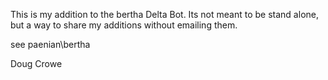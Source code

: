 This is my addition to the bertha Delta Bot. Its not meant to be stand alone, but a way to share my additions without emailing them. 

see paenian\bertha

Doug Crowe


